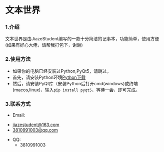 # 文本世界
### 1.介绍
文本世界是由JiazeStudent编写的一款十分简洁的记事本，功能简单，使用方便(如果有好心大佬，请帮我打包下，谢谢)

### 2.使用方法
+ 如果你的电脑已经安装过Python,PyQt5，请跳过。
+ 首先，请安装Python环境[Python下载](http://python.org)
+ 然后，请安装PyQt库（安装Python后打开cmd(windows)或终端(macos,linux)，输入`pip install pyqt5`，等待一会，即可完成。

### 3.联系方式
- Email:
+ jiazestudent@163.com
+ 3810991003@qq.com
- QQ:
    + 3810991003

